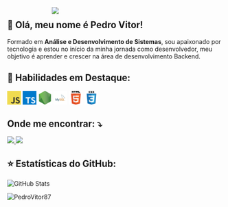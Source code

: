 <img src="https://raw.githubusercontent.com/MicaelliMedeiros/micaellimedeiros/master/image/computer-illustration.png" min-width="400px" max-width="400px" width="400px" align="right">

## 💜 Olá, meu nome é <strong>Pedro Vitor!</strong>
<p align="left"> 
    Formado em <strong>Análise e Desenvolvimento de Sistemas</strong>, 
    sou apaixonado por tecnologia e estou no início da minha jornada como desenvolvedor, meu objetivo é aprender e crescer na área de desenvolvimento Backend.
</p>

## 🚀 Habilidades em Destaque:

<code><img height="32" src="https://raw.githubusercontent.com/github/explore/80688e429a7d4ef2fca1e82350fe8e3517d3494d/topics/javascript/javascript.png" alt="Javascript"/></code>
<code><img height="32" src="https://raw.githubusercontent.com/github/explore/80688e429a7d4ef2fca1e82350fe8e3517d3494d/topics/typescript/typescript.png" alt="Typescript"/></code>
<code><img height="32" src="https://raw.githubusercontent.com/github/explore/80688e429a7d4ef2fca1e82350fe8e3517d3494d/topics/nodejs/nodejs.png" alt="Nodejs"/></code>
<code><img height="32" src="https://raw.githubusercontent.com/github/explore/80688e429a7d4ef2fca1e82350fe8e3517d3494d/topics/mysql/mysql.png" alt="MySQL"/></code>
<code><img height="32" src="https://raw.githubusercontent.com/github/explore/80688e429a7d4ef2fca1e82350fe8e3517d3494d/topics/html/html.png" alt="HTML5"/></code>
<code><img height="32" src="https://raw.githubusercontent.com/github/explore/80688e429a7d4ef2fca1e82350fe8e3517d3494d/topics/css/css.png" alt="CSS"/></code>

## Onde me encontrar: ⤵️

<p align="left">
  <a href="mailto:pedrovitor812.812@gmail.com" alt="Gmail">
    <img src="https://img.shields.io/badge/-Gmail-FF0000?style=flat-square&labelColor=FF0000&logo=gmail&logoColor=white&link=mailto:pedrovitor812.812@gmail.com" />
  </a>
  <a href="https://www.linkedin.com/in/pedrovitor812/" alt="LinkedIn">
    <img src="https://img.shields.io/badge/-Linkedin-0e76a8?style=flat-square&logo=Linkedin&logoColor=white&link=https://www.linkedin.com/in/pedrovitor812/" />
  </a>
</p>

## ⭐ Estatísticas do GitHub:

![GitHub Stats](https://github-readme-stats.vercel.app/api?username=PedroVitor87&show_icons=true&title_color=fff&icon_color=79ff97&text_color=9f9f9f&bg_color=151515&border_color=ebebeb)


<p align="left"> <img src="https://komarev.com/ghpvc/?username=PedroVitor87" alt="PedroVitor87" /> </p>

